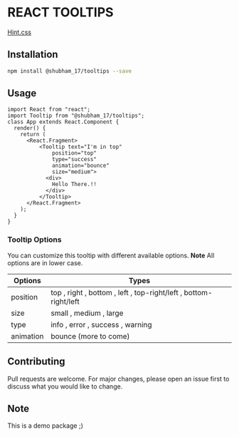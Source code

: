 # REACT TOOLTIPS

[Hint.css](https://kushagra.dev/lab/hint/)

## Installation


```bash
npm install @shubham_17/tooltips --save
```

## Usage

```reactjs
import React from "react";
import Tooltip from "@shubham_17/tooltips";
class App extends React.Component {
  render() {
    return (
      <React.Fragment>
          <Tooltip text="I'm in top"
              position="top"
              type="success"
              animation="bounce"
              size="medium">
            <div>
              Hello There.!!
            </div>
          </Tooltip>
      </React.Fragment>
    );
  }
}
```
### Tooltip Options

You can customize this tooltip with different available options.
**Note**
All options are in lower case.

| Options | Types |
| ------ | ------ |
| position | top , right , bottom , left , top-right/left , bottom-right/left |
| size | small , medium , large |
| type | info , error , success , warning |
| animation | bounce (more to come) |

## Contributing
Pull requests are welcome. For major changes, please open an issue first to discuss what you would like to change.

## Note
This is a demo package ;)
